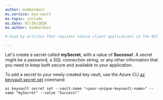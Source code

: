 ```yaml
---
author: msmbaldwin
ms.service: key-vault
ms.topic: include
ms.date: 07/20/2020
ms.author: msmbaldwin

# Used by articles that register native client applications in the B2C tenant.

---
```


Let's create a secret called **mySecret**, with a value of **Success!**. A secret might be a password, a SQL connection string, or any other information that you need to keep both secure and available to your application. 

To add a secret to your newly created key vault, use the Azure CLI [az keyvault secret set](/cli/azure/keyvault/secret?view=azure-cli-latest#az-keyvault-secret-set) command:

```azurecli
az keyvault secret set --vault-name "<your-unique-keyvault-name>" --name "mySecret" --value "Success!"
```